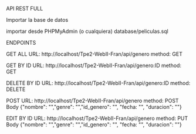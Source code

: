 API REST FULL

Importar la base de datos

importar desde PHPMyAdmin (o cualquiera) database/peliculas.sql

ENDPOINTS

GET ALL
URL: http://localhost/Tpe2-WebII-Fran/api/genero method: GET

GET BY ID
URL: http://localhost/Tpe2-WebII-Fran/api/genero:ID method: GET

DELETE BY ID
URL: http://localhost/Tpe2-WebII-Fran/api/genero:ID method: DELETE

POST
URL: http://localhost/Tpe2-WebII-Fran/api/genero method: POST
Body {"nombre": "","genre": "","id_genero": "", "fecha: "", "duracion": ""}

EDIT BY ID
URL: http://localhost/Tpe2-WebII-Fran/api/genero method: PUT
Body {"nombre": "","genre": "","id_genero": "", "fecha: "", "duracion": ""}
